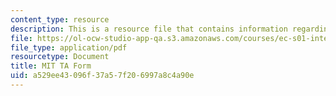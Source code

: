 ```yaml
---
content_type: resource
description: This is a resource file that contains information regarding MIT TA form.
file: https://ol-ocw-studio-app-qa.s3.amazonaws.com/courses/ec-s01-internet-technology-in-local-and-global-communities-spring-2005-summer-2005/a529ee43096f37a57f206997a8c4a90e_MITEC_S01S05_mit_ta_form.pdf
file_type: application/pdf
resourcetype: Document
title: MIT TA Form
uid: a529ee43-096f-37a5-7f20-6997a8c4a90e
---
```

